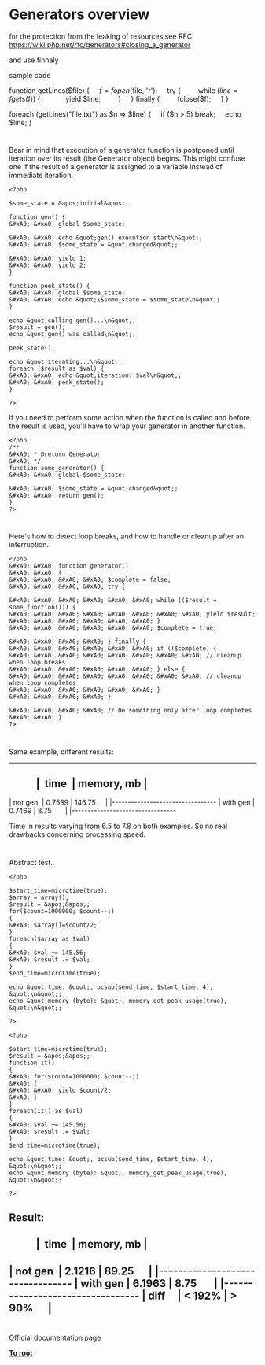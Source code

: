 # Generators overview





for the protection from the leaking of resources 
see RFC https://wiki.php.net/rfc/generators#closing_a_generator

and use finnaly

sample code

function getLines($file) {
&#xA0; &#xA0; $f = fopen($file, &apos;r&apos;);
&#xA0; &#xA0; try {
&#xA0; &#xA0; &#xA0; &#xA0; while ($line = fgets($f)) {
&#xA0; &#xA0; &#xA0; &#xA0; &#xA0; &#xA0; yield $line;
&#xA0; &#xA0; &#xA0; &#xA0; }
&#xA0; &#xA0; } finally {
&#xA0; &#xA0; &#xA0; &#xA0; fclose($f);
&#xA0; &#xA0; }
}

foreach (getLines(&quot;file.txt&quot;) as $n =&gt; $line) {
&#xA0; &#xA0; if ($n &gt; 5) break;
&#xA0; &#xA0; echo $line;
}

  

#



Bear in mind that execution of a generator function is postponed until iteration over its result (the Generator object) begins. This might confuse one if the result of a generator is assigned to a variable instead of immediate iteration.



```
<?php

$some_state = &apos;initial&apos;;

function gen() {
&#xA0; &#xA0; global $some_state; 

&#xA0; &#xA0; echo &quot;gen() execution start\n&quot;;
&#xA0; &#xA0; $some_state = &quot;changed&quot;;

&#xA0; &#xA0; yield 1;
&#xA0; &#xA0; yield 2;
}

function peek_state() {
&#xA0; &#xA0; global $some_state;
&#xA0; &#xA0; echo &quot;\$some_state = $some_state\n&quot;;
}

echo &quot;calling gen()...\n&quot;;
$result = gen();
echo &quot;gen() was called\n&quot;;

peek_state();

echo &quot;iterating...\n&quot;;
foreach ($result as $val) {
&#xA0; &#xA0; echo &quot;iteration: $val\n&quot;;
&#xA0; &#xA0; peek_state();
}

?>
```


If you need to perform some action when the function is called and before the result is used, you&apos;ll have to wrap your generator in another function.



```
<?php
/**
&#xA0; * @return Generator
&#xA0; */
function some_generator() {
&#xA0; &#xA0; global $some_state;

&#xA0; &#xA0; $some_state = &quot;changed&quot;;
&#xA0; &#xA0; return gen();
}
?>
```



  

#



Here&apos;s how to detect loop breaks, and how to handle or cleanup after an interruption.



```
<?php
&#xA0; &#xA0; function generator()
&#xA0; &#xA0; {
&#xA0; &#xA0; &#xA0; &#xA0; $complete = false;
&#xA0; &#xA0; &#xA0; &#xA0; try {

&#xA0; &#xA0; &#xA0; &#xA0; &#xA0; &#xA0; while (($result = some_function())) {
&#xA0; &#xA0; &#xA0; &#xA0; &#xA0; &#xA0; &#xA0; &#xA0; yield $result;
&#xA0; &#xA0; &#xA0; &#xA0; &#xA0; &#xA0; }
&#xA0; &#xA0; &#xA0; &#xA0; &#xA0; &#xA0; $complete = true;

&#xA0; &#xA0; &#xA0; &#xA0; } finally {
&#xA0; &#xA0; &#xA0; &#xA0; &#xA0; &#xA0; if (!$complete) {
&#xA0; &#xA0; &#xA0; &#xA0; &#xA0; &#xA0; &#xA0; &#xA0; // cleanup when loop breaks 
&#xA0; &#xA0; &#xA0; &#xA0; &#xA0; &#xA0; } else {
&#xA0; &#xA0; &#xA0; &#xA0; &#xA0; &#xA0; &#xA0; &#xA0; // cleanup when loop completes
&#xA0; &#xA0; &#xA0; &#xA0; &#xA0; &#xA0; }
&#xA0; &#xA0; &#xA0; &#xA0; }

&#xA0; &#xA0; &#xA0; &#xA0; // Do something only after loop completes
&#xA0; &#xA0; }
?>
```



  

#



Same example, different results:

----------------------------------
&#xA0; &#xA0; &#xA0; &#xA0; &#xA0;&#xA0; |&#xA0; time&#xA0; | memory, mb |
----------------------------------
| not gen&#xA0; | 0.7589 | 146.75&#xA0; &#xA0;&#xA0; |
|---------------------------------
| with gen | 0.7469 | 8.75&#xA0; &#xA0; &#xA0;&#xA0; |
|---------------------------------

Time in results varying from 6.5 to 7.8 on both examples.
So no real drawbacks concerning processing speed.

  

#



Abstract test.


```
<?php

$start_time=microtime(true);
$array = array();
$result = &apos;&apos;;
for($count=1000000; $count--;)
{
&#xA0; $array[]=$count/2;
}
foreach($array as $val)
{
&#xA0; $val += 145.56;
&#xA0; $result .= $val;
}
$end_time=microtime(true);

echo &quot;time: &quot;, bcsub($end_time, $start_time, 4), &quot;\n&quot;;
echo &quot;memory (byte): &quot;, memory_get_peak_usage(true), &quot;\n&quot;;

?>
```




```
<?php

$start_time=microtime(true);
$result = &apos;&apos;;
function it()
{
&#xA0; for($count=1000000; $count--;)
&#xA0; {
&#xA0; &#xA0; yield $count/2;
&#xA0; }
}
foreach(it() as $val)
{
&#xA0; $val += 145.56;
&#xA0; $result .= $val;
}
$end_time=microtime(true);

echo &quot;time: &quot;, bcsub($end_time, $start_time, 4), &quot;\n&quot;;
echo &quot;memory (byte): &quot;, memory_get_peak_usage(true), &quot;\n&quot;;

?>
```

Result:
----------------------------------
&#xA0; &#xA0; &#xA0; &#xA0; &#xA0;&#xA0; |&#xA0; time&#xA0; | memory, mb |
----------------------------------
| not gen&#xA0; | 2.1216 | 89.25&#xA0; &#xA0; &#xA0; |
|---------------------------------
| with gen | 6.1963 | 8.75&#xA0; &#xA0; &#xA0;&#xA0; |
|---------------------------------
| diff&#xA0; &#xA0;&#xA0; | &lt; 192% | &gt; 90%&#xA0; &#xA0; &#xA0; |
----------------------------------

  

#

[Official documentation page](https://www.php.net/manual/en/language.generators.overview.php)

**[To root](/README.md)**